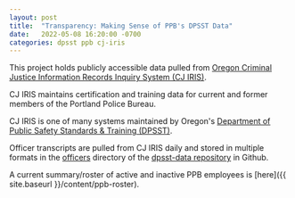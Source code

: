 ```yaml
---
layout: post
title:  "Transparency: Making Sense of PPB's DPSST Data"
date:   2022-05-08 16:20:00 -0700
categories: dpsst ppb cj-iris
---
```


This project holds publicly accessible data pulled from [Oregon Criminal Justice Information Records Inquiry System (CJ IRIS)](https://www.bpl-orsnapshot.net/PublicInquiry_CJ/EmployeeSearch.aspx).

CJ IRIS maintains certification and training data for current and former members of the Portland Police Bureau.

CJ IRIS is one of many systems maintained by Oregon's [Department of Public Safety Standards & Training (DPSST)](https://www.oregon.gov/dpsst/pages/default.aspx).

Officer transcripts are pulled from CJ IRIS daily and stored in multiple formats in the [officers](https://github.com/PDX-Police-Accountability/dpsst-data/officers) directory of the [dpsst-data repository](https://github.com/PDX-Police-Accountability/dpsst-data) in Github.

A current summary/roster of active and inactive PPB employees is [here]({{ site.baseurl }}/content/ppb-roster).
